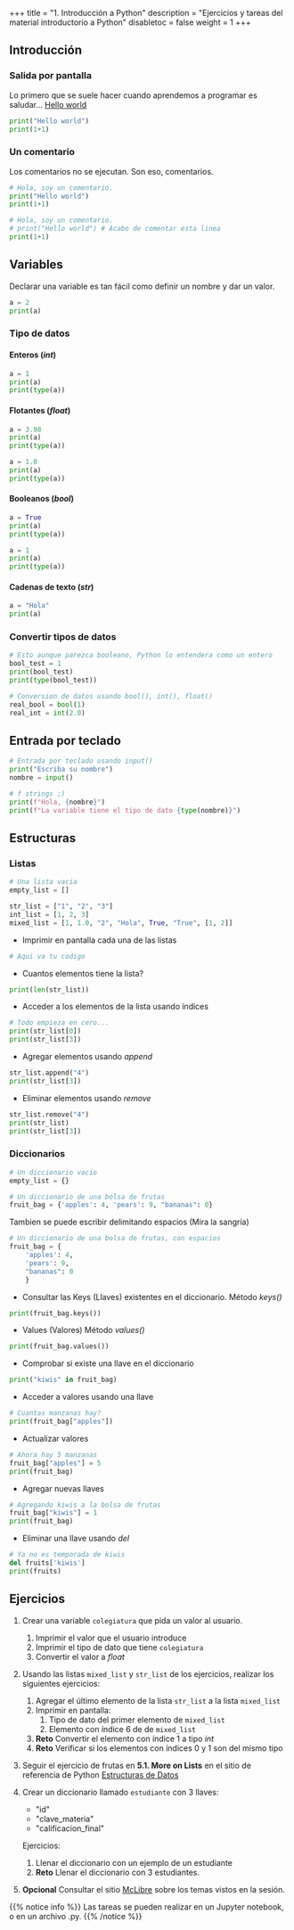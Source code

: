 +++
title = "1. Introducción a Python"
description = "Ejercicios y tareas del material introductorio a Python"
disabletoc = false
weight = 1
+++

## Introducción

### Salida por pantalla

Lo primero que se suele hacer cuando aprendemos a programar es saludar... 
[Hello world](https://es.wikipedia.org/wiki/Hola_mundo)

```python
print("Hello world")
print(1+1)
```

### Un comentario

Los comentarios no se ejecutan. Son eso, comentarios.

```python
# Hola, soy un comentario.
print("Hello world")
print(1+1)
```

```python
# Hola, soy un comentario.
# print("Hello world") # Acabo de comentar esta linea
print(1+1)
```

## Variables 

Declarar una variable es tan fácil como definir un nombre y dar un valor.

```python
a = 2
print(a)
```

### Tipo de datos

#### Enteros (_int_)
   
```python
a = 1
print(a)
print(type(a))
```

#### Flotantes (_float_)
   
```python
a = 3.98
print(a)
print(type(a))
``` 

```python
a = 1.0
print(a)
print(type(a))
```  

#### Booleanos (_bool_)

```python
a = True
print(a)
print(type(a))
```

```python
a = 1
print(a)
print(type(a))
```   

#### Cadenas de texto (_str_)

```python
a = "Hola"
print(a)
```

### Convertir tipos de datos

```python
# Esto aunque parezca booleano, Python lo entendera como un entero
bool_test = 1
print(bool_test)
print(type(bool_test))
```
```python
# Conversion de datos usando bool(), int(), float()
real_bool = bool(1)
real_int = int(2.0)
```

## Entrada por teclado

```python
# Entrada por teclado usando input()
print("Escriba su nombre")
nombre = input()

# f strings ;)
print(f"Hola, {nombre}")
print(f"La variable tiene el tipo de dato {type(nombre)}")
```

## Estructuras
### Listas

```python
# Una lista vacia
empty_list = []
```

```python
str_list = ["1", "2", "3"]
int_list = [1, 2, 3]
mixed_list = [1, 1.0, "2", "Hola", True, "True", [1, 2]]
```

- Imprimir en pantalla cada una de las listas

```python
# Aqui va tu codigo
```

- Cuantos elementos tiene la lista?

```python
print(len(str_list))
```

- Acceder a los elementos de la lista usando índices
  
```python
# Todo empieza en cero...
print(str_list[0])
print(str_list[3])
```

- Agregar elementos usando _append_

```python
str_list.append("4")
print(str_list[3])
```

- Eliminar elementos usando _remove_

```python
str_list.remove("4")
print(str_list)
print(str_list[3])

```

### Diccionarios

```python
# Un diccionario vacio
empty_list = {}
```

```python
# Un diccionario de una bolsa de frutas
fruit_bag = {'apples': 4, 'pears': 9, "bananas": 0}
```

Tambien se puede escribir delimitando espacios (Mira la sangría)

```python
# Un diccionario de una bolsa de frutas, con espacios
fruit_bag = {
    'apples': 4, 
    'pears': 9, 
    "bananas": 0
    }
```

- Consultar las Keys (Llaves) existentes en el diccionario. Método _keys()_

```python
print(fruit_bag.keys())
```

- Values (Valores) Método _values()_

```python
print(fruit_bag.values())
```

- Comprobar si existe una llave en el diccionario

```python
print("kiwis" in fruit_bag)
```

- Acceder a valores usando una llave

```python
# Cuantas manzanas hay?
print(fruit_bag["apples"])
```

- Actualizar valores

```python
# Ahora hay 5 manzanas
fruit_bag["apples"] = 5
print(fruit_bag)
```
- Agregar nuevas llaves

```python
# Agregando kiwis a la bolsa de frutas
fruit_bag["kiwis"] = 1
print(fruit_bag)
```

- Eliminar una llave usando _del_

```python
# Ya no es temporada de kiwis
del fruits['kiwis']
print(fruits)
```

## Ejercicios

1. Crear una variable ```colegiatura``` que pida un valor al usuario. 
   1. Imprimir el valor que el usuario introduce
   2. Imprimir el tipo de dato que tiene ```colegiatura```
   3. Convertir el valor a _float_

2. Usando las listas ```mixed_list``` y ```str_list``` de los ejercicios, 
realizar los siguientes ejercicios:
    1. Agregar el último elemento de la lista ```str_list``` a la lista ```mixed_list```
    2. Imprimir en pantalla:
       1. Tipo de dato del primer elemento de ```mixed_list```
       2. Elemento con índice 6 de de ```mixed_list```
    3. **Reto** Convertir el elemento con índice 1 a tipo  _int_
    4. **Reto**  Verificar si los elementos con índices 0 y 1 son del mismo tipo

3. Seguir el ejercicio de frutas en **5.1. More on Lists** en el sitio de 
referencia de Python [Estructuras de Datos](https://docs.python.org/3/es/tutorial/datastructures.html)

4. Crear un diccionario llamado ```estudiante``` con 3 llaves:
   - "id"
   - "clave_materia"
   - "calificacion_final"

    Ejercicios:
    1. Llenar el diccionario con un ejemplo de un estudiante
    2. **Reto** Llenar el diccionario con 3 estudiantes.

5. **Opcional** Consultar el sitio [McLibre](https://www.mclibre.org/consultar/python/index.html)
sobre los temas vistos en la sesión.

{{% notice info %}}
Las tareas se pueden realizar en un Jupyter notebook, o en un archivo .py. 
{{% /notice %}}

